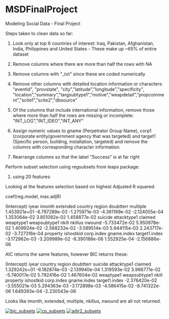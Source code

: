 # MSDFinalProject
Modeling Social Data - Final Project

Steps taken to clean data so far:
1) Look only at top 6 countries of interest: Iraq, Pakistan, Afghanistan, India, Philippines and United States - These make up ~65% of entire dataset

2) Remove columns where there are more than half the rows with NA

3) Remove columns with "_txt" since these are coded numerically

4) Remove other columns with detailed location information or characters:
"eventid", "provstate", "city","latitude","longitude","specificity",
"location","summary","targsubtype1","motive","weapdetail","propcomment","scite1","scite2","dbsource"

5) Of the columns that include international information, remove those where more than half the rows are missing or incomplete:
"INT_LOG","INT_IDEO","INT_ANY"

6) Assign numeric values to gname (Perpetrator Group Name), corp1 (corporate entity/government agency that was targeted) and target1
(Specific person, building, installation, targeted) and remove the columns with corresponding character information.

7) Rearrange columns so that the label "Success" is at far right

Perform subset selection using regsubsets from leaps package:
1) using 20 features:

Looking at the features selection based on highest Adjusted R squared:

 coef(reg.model, max.adjR)

  (Intercept)         iyear        imonth      extended       country        region     doubtterr      multiple
 1.453921e+01 -6.797289e-03 -1.275971e-03 -4.361199e-02 -2.124055e-04  1.353064e-02  3.851092e-02  1.458877e-02
      suicide   attacktype1       claimed     weaptype1  weapsubtype1         nkill       nkillus        nwound
-5.733472e-02  5.950978e-02  1.409924e-02 -2.568232e-02 -3.589514e-03  5.944115e-03  2.243717e-02 -3.727316e-04
     property     ishostkid    corp.index   gname.index target1.index
-3.172962e-03 -3.209989e-02 -8.390188e-06  1.552925e-04 -2.156886e-06

AIC returns the same features, however BIC returns these:

 (Intercept)         iyear       country        region     doubtterr       suicide   attacktype1       claimed
 1.329242e+01 -6.182874e-03 -2.139940e-04  1.319593e-02  3.966771e-02 -5.740017e-02  5.792416e-02  1.467604e-02
    weaptype1  weapsubtype1         nkill      property     ishostkid    corp.index   gname.index target1.index
-2.376420e-02 -3.555021e-03  5.294363e-03 -3.172898e-03 -4.586415e-02 -8.741322e-06  1.649393e-04 -2.230543e-06

Looks like imonth, extended, multiple, nkillus, nwound are all not returned.

[![bic_subsets](http://Gabya06.github.io/MSDFinalProject/bic_subsets.png)](http://Gabya06.github.io/MSDFinalProject/bic_subsets.png)
[![cp_subsets](http://Gabya06.github.io/MSDFinalProject/cp_subsets.png)](http://Gabya06.github.io/MSDFinalProject/cp_subsets.png)
[![adjr2_subsets](http://Gabya06.github.io/MSDFinalProject/adjr2_subsets.png)](http://Gabya06.github.io/MSDFinalProject/adjr2_subsets.png)






